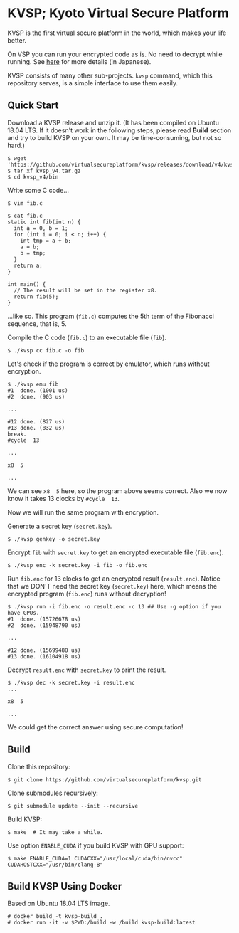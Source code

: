 # KVSP; Kyoto Virtual Secure Platform

KVSP is the first virtual secure platform in the world,
which makes your life better.

On VSP you can run your encrypted code as is.
No need to decrypt while running. See [here](https://anqou.net/poc/2019/10/18/post-3106/)
for more details (in Japanese).

KVSP consists of many other sub-projects.
`kvsp` command, which this repository serves, is
a simple interface to use them easily.

## Quick Start

Download a KVSP release and unzip it.
(It has been compiled on Ubuntu 18.04 LTS. If it doesn't work in the following steps,
please read __Build__ section and try to build KVSP on your own.
It may be time-consuming, but not so hard.)

```
$ wget 'https://github.com/virtualsecureplatform/kvsp/releases/download/v4/kvsp_v4.tar.gz'
$ tar xf kvsp_v4.tar.gz
$ cd kvsp_v4/bin
```

Write some C code...

```
$ vim fib.c

$ cat fib.c
static int fib(int n) {
  int a = 0, b = 1;
  for (int i = 0; i < n; i++) {
    int tmp = a + b;
    a = b;
    b = tmp;
  }
  return a;
}

int main() {
  // The result will be set in the register x8.
  return fib(5);
}
```

...like so. This program (`fib.c`) computes the 5th term of the Fibonacci sequence, that is, 5.

Compile the C code (`fib.c`) to an executable file (`fib`).

```
$ ./kvsp cc fib.c -o fib
```

Let's check if the program is correct by emulator, which runs
without encryption.

```
$ ./kvsp emu fib
#1	done. (1001 us)
#2	done. (903 us)

...

#12	done. (827 us)
#13	done. (832 us)
break.
#cycle  13

...

x8  5

...
```

We can see `x8  5` here, so the program above seems correct.
Also we now know it takes 13 clocks by `#cycle  13`.

Now we will run the same program with encryption.

Generate a secret key (`secret.key`).

```
$ ./kvsp genkey -o secret.key
```

Encrypt `fib` with `secret.key` to get an encrypted executable file (`fib.enc`).

```
$ ./kvsp enc -k secret.key -i fib -o fib.enc
```

Run `fib.enc` for 13 clocks to get an encrypted result (`result.enc`).
Notice that we DON'T need the secret key (`secret.key`) here,
which means the encrypted program (`fib.enc`) runs without decryption!

```
$ ./kvsp run -i fib.enc -o result.enc -c 13 ## Use -g option if you have GPUs.
#1	done. (15726678 us)
#2	done. (15948790 us)

...

#12	done. (15699488 us)
#13	done. (16104918 us)
```

Decrypt `result.enc` with `secret.key` to print the result.

```
$ ./kvsp dec -k secret.key -i result.enc
...

x8  5

...
```

We could get the correct answer using secure computation!

## Build

Clone this repository:

```
$ git clone https://github.com/virtualsecureplatform/kvsp.git
```

Clone submodules recursively:

```
$ git submodule update --init --recursive
```

Build KVSP:

```
$ make  # It may take a while.
```

Use option `ENABLE_CUDA` if you build KVSP with GPU support:

```
$ make ENABLE_CUDA=1 CUDACXX="/usr/local/cuda/bin/nvcc" CUDAHOSTCXX="/usr/bin/clang-8"
```

## Build KVSP Using Docker

Based on Ubuntu 18.04 LTS image.

```
# docker build -t kvsp-build .
# docker run -it -v $PWD:/build -w /build kvsp-build:latest
```
